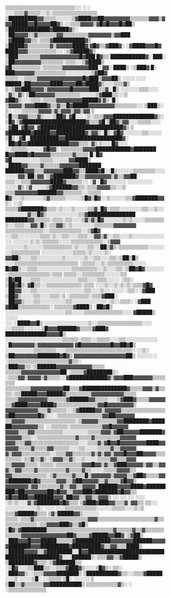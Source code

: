  ▒▒▒▒▒▒▒▒▒▒▒▒▒▒▒▒▒▒▒▒▒▒░░ ░ ░                                  ░░░▒▒▒▓▒▒▒▒░░▒░▒▒▒▒▒▒▒▒▒▒▒▒▒▒ 
▒█████████▓▓▒▒▒▒░░░░░▒▓████▓▓██▓▓▓▓▓▓▓▓▒▒▒▒▒▒▓▓▓▒▓▓▓█████▓▓█▓▓▓▓██▓▒   ░░▒▒▒▓▓▓▓▒▓█▓█▓▓▓█▓██▒
▒█████████████▓█████▓▒░  ░██▓▓▓▓▒▒▓▒▒▒▒▒▒▓▓▒▒▒▒▒▒▒▒▓▓▓▓▓▓▓▒▓▓███  ░▓████▓▓▒▒░▒▒▒▓██████████▓▒
▒█████▓▒▒▒▒▒▒▒▓▒▓▓▓▓▓████▓  ▓█▓▒▒▓███▓░            ░▓████▓▓▓█▓  ████▓▓▓▒▒▒▒▒▒▒▒▒░░ ░▒▓█████▓▒
▒███▒▒▒▒▒▒▒▓▓▓▓▓▓▓▓▓▓▓▓█▓███  █▓▒▒     ███████████▓░     ███░ ▒██▓▓▓▓▓▓▓▓▒▒▒▒▒▒▒░▒▒▒░░▒▓████▒
▓█▒▒▒▒▒▒▒▒▒░▒▒▒▒▒▒▓▓▓▓▓▓▓▓███░ ▓▓░ ████▒          ░▒███▓  █░ ███▓▓▓▓▓▓▒▒▒▒▒▒▒▒▒▒░░░░░░░░▒▓██▓
 ▒▒▒▒░░▒▒▒▒▓▓▓▓▓▓▓▓▓▓▓▓▓▓█▓███▒▓▓▓██▒     ░░░░ ░░░    █████▒██▓▓▓▓▓▓████▓▓▓▓██▓████▓▒░░░▒▒▒▓▒
 ▒░▒▓▓███▓▓▓▓▒▓▓▓▓▓▓▓█▓▓▓▓▓███▒▒▓░ █▒ ░░░░░░▒▒▒░░░   ░▓▒░▓▒ ▒██▓▓▓▓▓▓▒▒▒▒▒▒▒▒░░░░░▒▓███▒▒░░▒ 
 ▓██▓▒░░░▒▒▒░▒▒▒▒▓▓▓▓▓▓▓▓█████▓ ▓▒░█░ ▒▓▓▓▓▒▓▓▓████▓▒▒▓▒▒█▓█████▓▓▓▓▓▓▓▓▒▒▒▒▒▒▒░░     ▒███▒░ 
 ▒░    ░░░▒▒▒▒▒▓▓▓▓▒▓▒▓▓▓▒▓▓▒▓▓ ▒ ▒█▒▒▓▓▓▒▒▒▓▒░░░▒██▓░▓█░ ░ ░▒░▒▒▒▓▓▓█████████████▓▒░    ▒█▓ 
   ▒▓████████████████████▓▒▒▒▓█ ▒██▓▒▓▓░░░▒▒▒▒░░░ ░▓██░▓█▓▓░▓██████████████████████████▓▒  ▒ 
 ▓███████▓█████▓▓█████████▓▒▓▓▒░█▒░▓█▓░░░░░░▒▒░░░░  ▒█▒ ░▓█ ░█████████▓▓██████████████████▓░ 
░██▓█▓▓█████████████▓▓▓▒▒▒░▓▒  ▒░░░█▓░░░ ░░▒▒▒▒▒░░░░░▓█▓▓░    ▒▒▒▒▒▒▒▓▓▓▓███████████▓███████ 
 █▓▓████▓█▓▓▓▓▓▒▒▒▒▒▒▒▓▒▒▒▒  █░█▓ ▓█░░░░░░░░░▒▒▒▒░░░░░▓▓████▒ ░████▓▓▒▒▒▒▓▒▒▒▒▒▓▓▓▓▓▓███████ 
 ██████▓▓▓▒▒▒▓▓▓▓▓▓███▓▓▒▒████▓█░░█▒░░░░░▒▒▒▒▒▒▒░░░░░░░▓▓▒██▒▓▓░▒▓███████▓▒▒▓▓▓▓▓▓▓▓▒▓▒▒▓▓██ 
 ▒▒▒░░▒▒▒▓▓▓▓▓▓████▓▒▒▒▒▒░░  ░▓ ░█▓░░░░░░  ░░░░░░░░ ░░░░▓▒ ▒▓  ░░░░▒▓██████▓▓▒▒░▒▒▒▓▓▓▓▒▒░░▒ 
 ▒▒▒▓▓▓▓▓▓▓██████▓▓▒▒▒▒▒▒░░▒▒▒▒ █▓░░░▒░░░░░░▒▓▒▒▒▒▒░░░░░▒█▓▒█▓░░▒░░░░░▒▒▓███████▓▓▒░     ░░▒ 
 ▒▒▒▒▓███████▓▒▒▒░▒░░░▒░░░░▒▒▓░█▓░▒▒▒░░░░░░░▒▒░░▒░░░░░░░░░▓▒▒█▓▒░░░░░░░░░░▒▒▓███████████████ 
 ███████▓▓▒▒▒▒▒░▒▒▒░▒▒░░░▒▓▒▓▒█▓░░░░░░▒░▒░░░░▒▒▒▒▒▒▒░░▒▒▒░░▓▓▒█▒░▒▒▓▓▒░▒░░░░░░░▒▒▒▒▒▒▓▓▓▓▓▓▓ 
 ▒▒▒▒▒▒▒▒▒▒▒▒░░▒▒▒▒▒▒▒▒▒▒░░▒▓█▓ ░░▒▒░░░░░░░▒▒▒░▒░░▒▒░░░▒▒▒░░▓▓▒▓░░▒▒░░░▒░░░░░░░░░░░░   ░░░░░ 
 ▒░▒░▒▒▒▒▒░░░░▒▒▒▒▒▒▒▒▒▒░ ▒▓▓▓ ░░░░░░▒░░░░░▒▒▒▒▒▒▒▒▒░▒░░░▒▒░░██▒▓▒░▒▒▒▒▒▒▒▒▒░░░░░░░▒▒▒▒▒▒▒▒▒ 
 ░░░░░░░░░░▒▒▒▒░▒░░░░▒░  ▓▓██▒░░░▒▒░░░░░░░░▒░░░░░░▒░░▒▒░░░▒▒░▒██▒█▒  ░░░▒▒▒▒▒▒▒▒▒▒▒▒▒▒▒▒▒▒▒▒ 
 ░▒▒▒▒░░▒░▒▒▒▒▒▒▒▒░░░░  █▓██▒░░▒▒▒░░░░░░░░░░░▒▒▒▒▒▒▒▒░░▒░░░▒▒░▒██▓█▓░░░░░░░▒▒▒▒▒▒▒▒▒▒▒▒▒░▒▒▒ 
 ▒▒▒▒░░▒▒▒▒▒▒▒░░░░░▒▒ ▒█▓██░░░▒▒▒░░░░░░░░░░░░▒▒▒░░░▒▒▒░░░░ ░▒▒░ ▒██▓█▒░▓█▒▒░░▒▒▒▒▒▒▒▒▒▒▒░▒▒▒ 
 ░░░▒░░▒░▒░▒░▒▒▒▓█▓ ░██▓▓░░░▒▒░░░░░░░░░░░░░░░▒▒░░░▒░░ ░░░░   ░▒▒░ ░▓███  ▒██▓▒░░░░▒▒░░░▒▒▒░▒ 
 ░▒▒▒▒▒▒░▒▒▒▓███░ ░██▓▓▒░░░▒▒░░░░░░░░▒▒░░░░░░░░░░░        ░▒░░▒▒▒░  ░▓███    ▓███▒▒▒▒▒▒▒▒▒▒░ 
 ▒▒▒▒▒▒▓████▒   ░██▓█▒    ░░░░░░░░░░░░░░░░░░░▒▒░░░░▒▒▒▒▒▒▒▒▒▒▒▒░░░    ▓█████▒      ░░░░      
  ░░ ░       ████▓▓█▒  ░░░░░░░░░░░░░░▒░░▒▒▒▒▒▒▒▒▒▒▒▒▒▒░░░ ░░▒▒▒▒░░░░░  ▒█▓▓▓██████▓▒▒▒▒▓███▓ 
 █████████████▓▓▓▓█▒  ░░░░░░░░░░░░░░░░░░▒▒▒▒▒░▒▒▒░░▒▒▒▒░░░▒▒░░░░░░░░░░ ░█▓▓▓▓▓▓▓▒▓▓▓▓▓▓▓▓▓▓▓ 
 ▓█▓▓▓▓▓▓▓▓▓█▓▓██▓█▒ ░░░░░░░░░▒▒▒▒▒▒▒░░░▒▒▒▒▒▒▒▒▒▒▒▒▒▒▒▒▒▒▒▒▒░    ░░▒░ ▒██▓▓▓▓▓▓▓███████▓█▓▒ 
 ▓▓▓▓▓▓▓▓▓▓▓▓▓▓▓▓██▒ ░░░░░ ░       ░▒▒▒▒▒▒▒▒▒▒▒▒▒▒▒▒▒▒▒▓▒▒░  ▒███▓▓▒▒░▒██████▓▓▓▓▓▓▓▓▓▓▓▒▒▒▒ 
 ▒▒▒▒▒▓▓▓▓▓▓▓▓▓▓▓▓██ ░▒▒▒▒▓████████▒░  ░▒▒▒▓▓▒▓▓▓▓▒▓▒▒▒▒░░▓████████████▓▒▓▓▓███▓▓▓▓▓▓▒▒▒▒▒▒▒ 
 ▒▒▒▒▒▒▒▒▓▓▓▓▓▓▓▓▓▓██▒▒▒▓██████████████▓▒▒▒▒▓▓▓▒▓▒▒▒▒░▒▒█████▓▓▓█████▓▒▒▒▒▒▒▒▒▓▓▓▓▓▓▓▓▓▓▒▒▒▒ 
 ▒▒▒▒▓▓▓▓▓▓▓▓▓▒▒▒▒▒▒▓██████▓▓▒▒▒▒░░░▒▓███▓▒▒▒▒▓▓▓▓▓▒▒▓████▓▓▓▓████▓▒▒▒▒▒▒▒▒▒▒▒▒▒▓▓█▓▓▓▓▓▓▓▓▒ 
 ▓▓▓▓▓▓▓▓▓▓▒▒▒▓▒▒▒▒▒░░▒▓█████▓▓▒▓▓▓▓▓▒▒▒▒▒▒▒▒▒▒▒▒▒▒▓██▓▓▓▓▓▓▓█▓▒░░ ░▒▒▒▒▒▒▒▒▒▒▒▒▒▒▓▓██▓▓▓▓▓▓ 
 ▒▒▓▓▓▓▒▒▒▒▒▒▒▒▒▒▒▒▒▒▒▒░▒▓▓▓▓▓▒▒▒▒▒▒▓▓████████▓██████▓▓▓▓▓▓▓▓▒▒   ░░▒▒▒▒▒░▒▒▒▒▒▒▒▒▒▒▓▓█▓▓▓▓▓ 
 ▓▓▓▓▒▒▒▓▓▒▒▒▒▒▒▒▒▒░░░░░░░░▒▒▒▒▓▓▓▒▓██▓▓▓▓▓███████▓▓▓▓▓▓▒▒▒░░▒▒▒▒▒▒▒▒▒▒▒▒▓▒▒▒▒▓▒▒▒▒▒▒▒▒▓▓▓▓▓ 
 ▓▓▓▒▒▒▓▓▒▒▒▒▒▒▒▒▒▒▒▒▒▒▒░░░▒▒▒▓▒▓█▓▓█▓▓▓▓▓▓▓▓████▓▓▓▓▓▓▒▒▒▒▓▒▒▒▒▓▓▒▒▒▒▒░░░▒▒░░░░▒▒▒▒▓▒▒▓▓▓▓▓ 
 ▓▒▓▓▓▒▒▒▒▒▒▒▒▒░░▒▒▒▓▓▒▒▒▒▒▒▓▒▓▒▓▓▒▓▓▓█▓▓▓██▓▓▓▓▒▒▒▒▒▒▒▒░▒▒▓▒▒▓▒░▒▓▓▓▒▒▓▒░░▒░░░░▒▒▒▒▓▓▒▒▒▓▓▓ 
 ▒▒▓▓▓▓▒▒▒▒░▒▒▒▒░▒▒▒▒▒▒▒▒▓▓▓█▓▓▒▓▒▒▓███▓▓▓▓▓▒▓▓▒▒▓▓▓▒▒▓▓▒▒▒▒▓▒▒▒▒▒▒▒▒▒▓▒▒▒▒▓▒▒░░░░▒▒▒▒▓▓▓▓▒▒ 
 ▓▓▒▒▒▒▒▒▒▒▒▒▒░▒▓▒▒▒▒▒▓▒▒▒█▒▓▓▓▓▓▓▒▓▓▓▓▒▒▓██▓▒▒▒▒▓▓▓███████▓█▓▒▒▒▒▒▓▓▓▒▒▓██▓▓▓▓▓▒▒▓▒▒▒▒▓█▓▓▒ 
 ▓▓▓▓▓▓▓▒▓▓▒▒▒▒▒▒▒▓▒▒▓▓▒▒▓▓▓▓▒██████▓▓▓▓████▓█████████▓██▓▓▓▓▓▓▓██▓█▓▓▒▒▓▓▓███▓███████▓█▓▓▒▒ 
 ▓█▓▓███▓▓██████▓▓▓▒██▓▓▒▒▓▓▒▒▓▓▓▒  ░░ ░░    ░░               ░░░    ░▒░▒░░░▓▒▓███████▓█▓▒▒▒ 
 ▒▓███▓███▓▓▒▒▒▓░▓▓▒▒ ▒▒░░ ░░░░░░░░░░▒░  ░░░     ░░░▒▒▒▒▒▒▒▒▒▒░░░░░▒▒▒▒░░░▒░▒  ▒▒▒▓█████▓▒▒▒ 
▒▓▒█████▓▓▒░░░░░ ▒▒▒▒░▒▒▒▓▒▒▒▒▒▒▒▒▒▒▒▒▒▒▒▒▒▓▓▓▒▒▒▒▒▒▒▒▒▒▒▒▒▒▒▒▒▒▓▒▒▒▒▒▒▒▒▒▒▒▒░▒▒▓▓▓▓███▓▒▒▓█▒
▒█▓▒▓████████▒▒▒▒▒▒▒▒▒▒▒▒▒▒▒▒▒▒▒▒▒▓▒▒▒▒▒▓▒▒▓▒▒▒▒▒▒▒▒▒▒▒▓▓▓▓▓▓▓▓▓▓▓▓▓▓██▓▒▒▒▒▓█████▓▓██▓░▒▓██▒
░███▓▓▓█▓▓▓█████▒▒▒▒▒▓███████████▓▓▓▓▓▓▓██████▓▓▓▓▓███████▓▓▓█████████▓█████████▓▒▒▓▓▒▒▒████▒
▒█████▓▓▓▓▒▒▓████████░░█▓▓█████████████████████████████████████████▓░░░██████▒░▒▒▒▓▓▒▒▓█████▒
▒████████▓▒▒▒░▒▓██████▒▒   ░▒█▓░░░▒▒███▒▒░░▒▒▒▓███▓▒░░░  ▒█▓▒░  ▒▒░  ░███▓▓▒░░▒▒▒▓▓▓▓███████▒
▒██████████▓▒▒░░▒▒▒▓█████ ░░░▒  ░░░░▒█░ ░░▒▒▒▒ ▒█░ ░░░░░  ▒         ▒██▒▒▓▒▒▒▒▒▒▓▓██████████▒
 ▒▒▒▒▒▒▒▒▒▒▓▒░          ░                                                      ░▒▒▒▒▒▒▒▒▒▒▒▒ 
